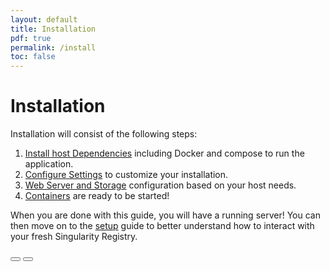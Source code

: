 ```yaml
---
layout: default
title: Installation
pdf: true
permalink: /install
toc: false
---
```


# Installation

Installation will consist of the following steps:

 1. [Install host Dependencies](/sregistry/install-host) including Docker and compose to run the application.
 2. [Configure Settings](/sregistry/install-settings) to customize your installation.
 3. [Web Server and Storage](/sregistry/install-server) configuration based on your host needs.
 4. [Containers](/sregistry/install-containers) are ready to be started!

When you are done with this guide, you will have a running server! You can then move on to the [setup](/sregistry/setup) guide to better understand how to interact with your fresh Singularity Registry.

<div>
    <a href="/sregistry/faq"><button class="previous-button btn btn-primary"><i class="fa fa-chevron-left"></i> </button></a>
    <a href="/sregistry/setup"><button class="next-button btn btn-primary"><i class="fa fa-chevron-right"></i> </button></a>
</div><br>
